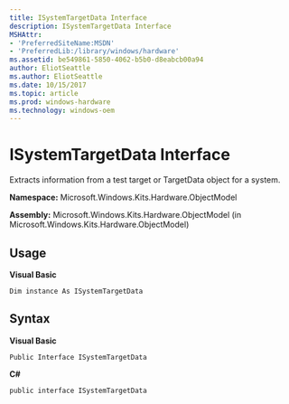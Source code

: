 ```yaml
---
title: ISystemTargetData Interface
description: ISystemTargetData Interface
MSHAttr:
- 'PreferredSiteName:MSDN'
- 'PreferredLib:/library/windows/hardware'
ms.assetid: be549861-5850-4062-b5b0-d8eabcb00a94
author: EliotSeattle
ms.author: EliotSeattle
ms.date: 10/15/2017
ms.topic: article
ms.prod: windows-hardware
ms.technology: windows-oem
---
```


# ISystemTargetData Interface


Extracts information from a test target or TargetData object for a system.

**Namespace:** Microsoft.Windows.Kits.Hardware.ObjectModel

**Assembly:** Microsoft.Windows.Kits.Hardware.ObjectModel (in Microsoft.Windows.Kits.Hardware.ObjectModel)

## <span id="Usage"></span><span id="usage"></span><span id="USAGE"></span>Usage


**Visual Basic**

`Dim instance As ISystemTargetData`

## <span id="Syntax"></span><span id="syntax"></span><span id="SYNTAX"></span>Syntax


**Visual Basic**

`Public Interface ISystemTargetData`

**C#**

`public interface ISystemTargetData`

 

 






